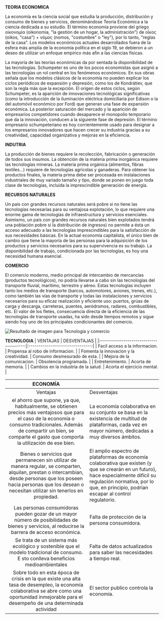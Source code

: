 
**TEORIA ECONOMICA**

La economía es la ciencia social que estudia la producción, distribución y consumo de bienes y servicios, denominándose Teoría Económica a la ciencia dedicada a su estudio. El término economía proviene del griego οἰκονομία (oikonomia, "la gestión de un hogar, la administración") de οἶκος (oikos, "casa") + νόμος (nomos, "costumbre" o "ley"), por lo tanto, "reglas de la casa". Los modelos económicos actuales desarrollados fuera de la esfera más amplia de la economía política en el siglo 19, se debieron a un deseo de utilizar un enfoque empírico más afin a las ciencias físicas.

La mayoría de las teorías económicas da por sentada la disponibilidad de las tecnologías. Schumpeter es uno de los pocos economistas que asignó a las tecnologías un rol central en los fenómenos económicos. En sus obras señala que los modelos clásicos de la economía no pueden explicar los ciclos periódicos de expansión y depresión, como los de Kondrátiev, que son la regla más que la excepción. El origen de estos ciclos, según Schumpeter, es la aparición de innovaciones tecnológicas significativas (como la introducción de la iluminación eléctrica domiciliaria por Edison o la del automóvil económico por Ford) que generan una fase de expansión económica. La posterior saturación del mercado y la aparición de empresarios competidores cuando desaparece el monopolio temporario que da la innovación, conducen a la siguiente fase de depresión. El término empresario schumpeteriano es hoy corrientemente usado para designar a los empresarios innovadores que hacen crecer su industria gracias a su creatividad, capacidad organizativa y mejoras en la eficiencia.

**INDUTRIA**

La producción de bienes requiere la recolección, fabricación o generación de todos sus insumos. La obtención de la materia prima inorgánica requiere las tecnologías mineras. La materia prima orgánica (alimentos, fibras textiles...) requiere de tecnologías agrícolas y ganaderas. Para obtener los productos finales, la materia prima debe ser procesada en instalaciones industriales de muy variado tamaño y tipo, donde se ponen en juego toda clase de tecnologías, incluida la imprescindible generación de energía.

**RECURSOS NATURALES**

Un país con grandes recursos naturales será pobre si no tiene las tecnologías necesarias para su ventajosa explotación, lo que requiere una enorme gama de tecnologías de infraestructura y servicios esenciales. Asimismo, un país con grandes recursos naturales bien explotados tendrá una población pobre si la distribución de ingresos) no permite a ésta un acceso adecuado a las tecnologías imprescindibles para la satisfacción de sus necesidades básicas. En la actual economía capitalista, el único bien de cambio que tiene la mayoría de las personas para la adquisición de los productos y servicios necesarios para su supervivencia es su trabajo. La disponibilidad de trabajo, condicionada por las tecnologías, es hoy una necesidad humana esencial.

**COMERCIO**

El comercio moderno, medio principal de intercambio de mercancías (productos tecnológicos), no podría llevarse a cabo sin las tecnologías del transporte fluvial, marítimo, terrestre y aéreo. Estas tecnologías incluyen tanto los medios de transporte (barcos, automotores, aviones, trenes, etc.), como también las vías de transporte y todas las instalaciones y servicios necesarios para su eficaz realización y eficiente uso: puertos, grúas de carga y descarga, carreteras, puentes, aeródromos, radares, combustibles, etc. El valor de los fletes, consecuencia directa de la eficiencia de las tecnologías de transporte usadas, ha sido desde tiempos remotos y sigue siendo hoy uno de los principales condicionantes del comercio.

![Resultado de imagen para Tecnología y comercio](http://www.formacion.edu.ec/imagenes/secciones/carreras/comercio.jpg)

**TECNOLOGIA**
|                 VENTAJAS                |            DESVENTAJAS           |
|:---------------------------------------:|:--------------------------------:|
| Facil acceso a la informacion.          | Propensa al robo de informacion. |
| Fomenta la innovacion y la creatividad. | Consumo desmesurado de esta.     |
| Mejora de la comunicacion.              | Obsolencia programada.           |
| Entretenimiento.                        | Acorta de memoria.               |
| Cambios en la industria de la salud.    | Acorta el ejercicio mental.      |

|                                                                                                                ECONOMÍA                                                                                                                |                                                                                                                                                                                                                                 |
|:--------------------------------------------------------------------------------------------------------------------------------------------------------------------------------------------------------------------------------------:|---------------------------------------------------------------------------------------------------------------------------------------------------------------------------------------------------------------------------------|
|                                                                                                                Ventajas                                                                                                                |                                                                                                           Desventajas                                                                                                           |
| el ahorro que supone, ya que, habitualmente, se obtienen precios más ventajosos que para  el caso de la economía o consumo tradicionales.   Además de compartir un bien, se comparte el gasto que comporta la utilización de ese bien. | La economía colaborativa en su conjunto se basa en la existencia de multitud de plataformas,  cada vez en mayor número, dedicadas a muy diversos ámbitos.                                                                       |
| Bienes o servicios que permanecen sin utilizar de manera regular, se comparten, alquilan, prestan o intercambian,  desde personas que los poseen hacia personas que los desean o necesitan utilizar sin tenerlos en propiedad.         | El amplio espectro de plataformas de economía colaborativa que existen (y que se crearán en un futuro),  hace especialmente difícil su regulación normativa, por lo que, en principio, podrían escapar al control regulatorio.  |
| Las personas consumidoras pueden gozar de un mayor número de posibilidades de bienes y servicios,  al reducirse la barrera de acceso económica.                                                                                        | Falta de protección de la persona consumidora.                                                                                                                                                                                  |
| Se trata de un sistema más ecológico y sostenible que el modelo tradicional de consumo. E sto conlleva beneficios medioambientales                                                                                                     | Falta de datos actualizados para saber las necesidades a tiempo real.                                                                                                                                                           |
| Sobre todo en esta época de crisis en la que existe una alta tasa de desempleo,  la economía colaborativa se abre como una oportunidad inmejorable para el desempeño de una determinada actividad                                      |  El sector publico controla la economía.                                                                                                                                                                                        |
